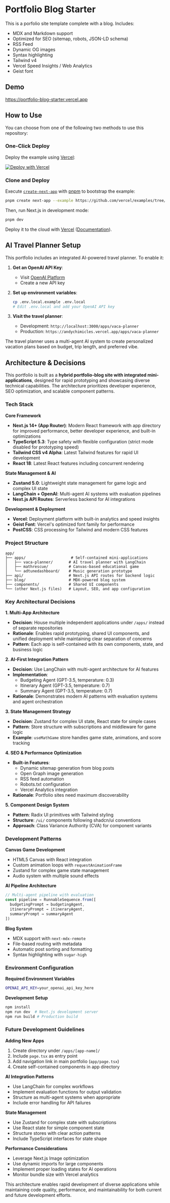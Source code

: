 # Portfolio Blog Starter

This is a porfolio site template complete with a blog. Includes:

- MDX and Markdown support
- Optimized for SEO (sitemap, robots, JSON-LD schema)
- RSS Feed
- Dynamic OG images
- Syntax highlighting
- Tailwind v4
- Vercel Speed Insights / Web Analytics
- Geist font

## Demo

https://portfolio-blog-starter.vercel.app

## How to Use

You can choose from one of the following two methods to use this repository:

### One-Click Deploy

Deploy the example using [Vercel](https://vercel.com?utm_source=github&utm_medium=readme&utm_campaign=vercel-examples):

[![Deploy with Vercel](https://vercel.com/button)](https://vercel.com/new/clone?repository-url=https://github.com/vercel/examples/tree/main/solutions/blog&project-name=blog&repository-name=blog)

### Clone and Deploy

Execute [`create-next-app`](https://github.com/vercel/next.js/tree/canary/packages/create-next-app) with [pnpm](https://pnpm.io/installation) to bootstrap the example:

```bash
pnpm create next-app --example https://github.com/vercel/examples/tree/main/solutions/blog blog
```

Then, run Next.js in development mode:

```bash
pnpm dev
```

Deploy it to the cloud with [Vercel](https://vercel.com/templates) ([Documentation](https://nextjs.org/docs/app/building-your-application/deploying)).

## AI Travel Planner Setup

This portfolio includes an integrated AI-powered travel planner. To enable it:

1. **Get an OpenAI API Key**: 
   - Visit [OpenAI Platform](https://platform.openai.com/api-keys)
   - Create a new API key

2. **Set up environment variables**:
   ```bash
   cp .env.local.example .env.local
   # Edit .env.local and add your OpenAI API key
   ```

3. **Visit the travel planner**:
   - Development: `http://localhost:3000/apps/vaca-planner`
   - Production: `https://andychimicles.vercel.app/apps/vaca-planner`

The travel planner uses a multi-agent AI system to create personalized vacation plans based on budget, trip length, and preferred vibe.

## Architecture & Decisions

This portfolio is built as a **hybrid portfolio-blog site with integrated mini-applications**, designed for rapid prototyping and showcasing diverse technical capabilities. The architecture prioritizes developer experience, SEO optimization, and scalable component patterns.

### Tech Stack

**Core Framework**
- **Next.js 14+ (App Router)**: Modern React framework with app directory for improved performance, better developer experience, and built-in optimizations
- **TypeScript 5.3**: Type safety with flexible configuration (strict mode disabled for prototyping speed)
- **Tailwind CSS v4 Alpha**: Latest Tailwind features for rapid UI development
- **React 18**: Latest React features including concurrent rendering

**State Management & AI**
- **Zustand 5.0**: Lightweight state management for game logic and complex UI state
- **LangChain + OpenAI**: Multi-agent AI systems with evaluation pipelines
- **Next.js API Routes**: Serverless backend for AI integrations

**Development & Deployment**
- **Vercel**: Deployment platform with built-in analytics and speed insights
- **Geist Font**: Vercel's optimized font family for performance
- **PostCSS**: CSS processing for Tailwind and modern CSS features

### Project Structure

```
app/
├── apps/                    # Self-contained mini-applications
│   ├── vaca-planner/       # AI travel planner with LangChain
│   ├── mathrescue/         # Canvas-based educational game
│   └── adtunedashboard/    # Music generation prototype
├── api/                    # Next.js API routes for backend logic
├── blog/                   # MDX-powered blog system
├── components/             # Shared UI components
└── (other Next.js files)   # Layout, SEO, and app configuration
```

### Key Architectural Decisions

**1. Multi-App Architecture**
- **Decision**: House multiple independent applications under `/apps/` instead of separate repositories
- **Rationale**: Enables rapid prototyping, shared UI components, and unified deployment while maintaining clear separation of concerns
- **Pattern**: Each app is self-contained with its own components, state, and business logic

**2. AI-First Integration Pattern**
- **Decision**: Use LangChain with multi-agent architecture for AI features
- **Implementation**: 
  - Budgeting Agent (GPT-3.5, temperature: 0.3)
  - Itinerary Agent (GPT-3.5, temperature: 0.7) 
  - Summary Agent (GPT-3.5, temperature: 0.7)
- **Rationale**: Demonstrates modern AI patterns with evaluation systems and agent orchestration

**3. State Management Strategy**
- **Decision**: Zustand for complex UI state, React state for simple cases
- **Pattern**: Store structure with subscriptions and middleware for game logic
- **Example**: `useMathGame` store handles game state, animations, and score tracking

**4. SEO & Performance Optimization**
- **Built-in Features**:
  - Dynamic sitemap generation from blog posts
  - Open Graph image generation
  - RSS feed automation
  - Robots.txt configuration
  - Vercel Analytics integration
- **Rationale**: Portfolio sites need maximum discoverability

**5. Component Design System**
- **Pattern**: Radix UI primitives with Tailwind styling
- **Structure**: `/ui/` components following shadcn/ui conventions
- **Approach**: Class Variance Authority (CVA) for component variants

### Development Patterns

**Canvas Game Development**
- HTML5 Canvas with React integration
- Custom animation loops with `requestAnimationFrame`
- Zustand for complex game state management
- Audio system with multiple sound effects

**AI Pipeline Architecture**
```typescript
// Multi-agent pipeline with evaluation
const pipeline = RunnableSequence.from([
  budgetingPrompt → budgetingAgent,
  itineraryPrompt → itineraryAgent,
  summaryPrompt → summaryAgent
])
```

**Blog System**
- MDX support with `next-mdx-remote`
- File-based routing with metadata
- Automatic post sorting and formatting
- Syntax highlighting with `sugar-high`

### Environment Configuration

**Required Environment Variables**
```bash
OPENAI_API_KEY=your_openai_api_key_here
```

**Development Setup**
```bash
npm install
npm run dev  # Next.js development server
npm run build # Production build
```

### Future Development Guidelines

**Adding New Apps**
1. Create directory under `/apps/[app-name]/`
2. Include `page.tsx` as entry point
3. Add navigation link in main portfolio (`app/page.tsx`)
4. Create self-contained components in app directory

**AI Integration Patterns**
- Use LangChain for complex workflows
- Implement evaluation functions for output validation
- Structure as multi-agent systems when appropriate
- Include error handling for API failures

**State Management**
- Use Zustand for complex state with subscriptions
- Use React state for simple component state
- Structure stores with clear action patterns
- Include TypeScript interfaces for state shape

**Performance Considerations**
- Leverage Next.js Image optimization
- Use dynamic imports for large components
- Implement proper loading states for AI operations
- Monitor bundle size with Vercel analytics

This architecture enables rapid development of diverse applications while maintaining code quality, performance, and maintainability for both current and future development efforts.
